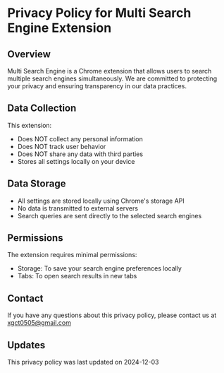 # Privacy Policy for Multi Search Engine Extension

## Overview
Multi Search Engine is a Chrome extension that allows users to search multiple search engines simultaneously. We are committed to protecting your privacy and ensuring transparency in our data practices.

## Data Collection
This extension:
- Does NOT collect any personal information
- Does NOT track user behavior
- Does NOT share any data with third parties
- Stores all settings locally on your device

## Data Storage
- All settings are stored locally using Chrome's storage API
- No data is transmitted to external servers
- Search queries are sent directly to the selected search engines

## Permissions
The extension requires minimal permissions:
- Storage: To save your search engine preferences locally
- Tabs: To open search results in new tabs

## Contact
If you have any questions about this privacy policy, please contact us at xgct0505@gmail.com

## Updates
This privacy policy was last updated on 2024-12-03
